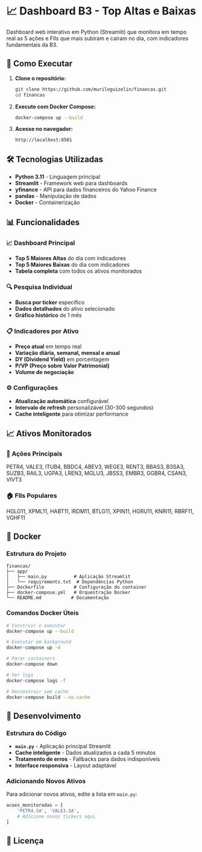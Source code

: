 # 📈 Dashboard B3 - Top Altas e Baixas

Dashboard web interativo em Python (Streamlit) que monitora em tempo real as 5 ações e FIIs que mais subiram e caíram no dia, com indicadores fundamentais da B3.

## 🚀 Como Executar

1. **Clone o repositório:**
   ```bash
   git clone https://github.com/muriloguizelin/financas.git
   cd financas
   ```

2. **Execute com Docker Compose:**
   ```bash
   docker-compose up --build
   ```

3. **Acesse no navegador:**
   ```
   http://localhost:8501
   ```

## 🛠️ Tecnologias Utilizadas

- **Python 3.11** - Linguagem principal
- **Streamlit** - Framework web para dashboards
- **yfinance** - API para dados financeiros do Yahoo Finance
- **pandas** - Manipulação de dados
- **Docker** - Containerização

## 📊 Funcionalidades

### 📈 Dashboard Principal
- **Top 5 Maiores Altas** do dia com indicadores
- **Top 5 Maiores Baixas** do dia com indicadores
- **Tabela completa** com todos os ativos monitorados

### 🔍 Pesquisa Individual
- **Busca por ticker** específico
- **Dados detalhados** do ativo selecionado
- **Gráfico histórico** de 1 mês

### 📋 Indicadores por Ativo
- **Preço atual** em tempo real
- **Variação diária, semanal, mensal e anual**
- **DY (Dividend Yield)** em porcentagem
- **P/VP (Preço sobre Valor Patrimonial)**
- **Volume de negociação**

### ⚙️ Configurações
- **Atualização automática** configurável
- **Intervalo de refresh** personalizável (30-300 segundos)
- **Cache inteligente** para otimizar performance

## 📈 Ativos Monitorados

### 🏢 Ações Principais
PETR4, VALE3, ITUB4, BBDC4, ABEV3, WEGE3, RENT3, BBAS3, B3SA3, SUZB3, RAIL3, UGPA3, LREN3, MGLU3, JBSS3, EMBR3, GGBR4, CSAN3, VIVT3

### 🏠 FIIs Populares
HGLG11, XPML11, HABT11, IRDM11, BTLG11, XPIN11, HGRU11, KNRI11, RBRF11, VGHF11

## 🐳 Docker

### Estrutura do Projeto
```
financas/
├── app/
│   ├── main.py          # Aplicação Streamlit
│   └── requirements.txt  # Dependências Python
├── Dockerfile           # Configuração do container
├── docker-compose.yml   # Orquestração Docker
└── README.md           # Documentação
```

### Comandos Docker Úteis

```bash
# Construir e executar
docker-compose up --build

# Executar em background
docker-compose up -d

# Parar containers
docker-compose down

# Ver logs
docker-compose logs -f

# Reconstruir sem cache
docker-compose build --no-cache
```

## 🔧 Desenvolvimento

### Estrutura do Código
- **`main.py`** - Aplicação principal Streamlit
- **Cache inteligente** - Dados atualizados a cada 5 minutos
- **Tratamento de erros** - Fallbacks para dados indisponíveis
- **Interface responsiva** - Layout adaptável

### Adicionando Novos Ativos
Para adicionar novos ativos, edite a lista em `main.py`:
```python
acoes_monitoradas = [
    'PETR4.SA', 'VALE3.SA', 
    # Adicione novos tickers aqui
]
```

## 📝 Licença